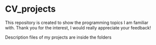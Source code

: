 # CV_projects
This repository is created to show the programming topics I am familiar with. Thank you for the interest, I would really appreciate your feedback!

Description files of my projects are inside the folders
